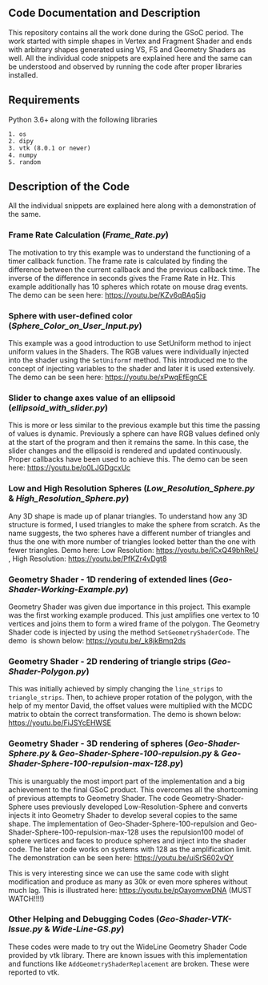 ## Code Documentation and Description

This repository contains all the work done during the GSoC period. The work started with simple shapes in Vertex and Fragment Shader and ends with arbitrary shapes generated using VS, FS and Geometry Shaders as well. All the individual code snippets are explained here and the same can be understood and observed by running the code after proper libraries installed.

## Requirements

Python 3.6+ along with the following libraries

```
1. os
2. dipy
3. vtk (8.0.1 or newer)
4. numpy
5. random
```

## Description of the Code

All the individual snippets are explained here along with a demonstration of the same.

### Frame Rate Calculation (_Frame_Rate.py_)
The motivation to try this example was to understand the functioning of a timer callback function. The frame rate is calculated by finding the difference between the current callback and the previous callback time. The inverse of the difference in seconds gives the Frame Rate in Hz. This example additionally has 10 spheres which rotate on mouse drag events. The demo can be seen here: https://youtu.be/KZv6qBAq5ig

### Sphere with user-defined color (_Sphere_Color_on_User_Input.py_)
This example was a good introduction to use SetUniform method to inject uniform values in the Shaders. The RGB values were individually injected into the shader using the `SetUniformf` method. This introduced me to the concept of injecting variables to the shader and later it is used extensively. The demo can be seen here: https://youtu.be/xPwqEfEgnCE

### Slider to change axes value of an ellipsoid (_ellipsoid_with_slider.py_)
This is more or less similar to the previous example but this time the passing of values is dynamic. Previously a sphere can have RGB values defined only at the start of the program and then it remains the same. In this case, the slider changes and the ellipsoid is rendered and updated continuously. Proper callbacks have been used to achieve this. The demo can be seen here: https://youtu.be/o0LJGDgcxUc

### Low and High Resolution Spheres (_Low_Resolution_Sphere.py_ & _High_Resolution_Sphere.py_)
Any 3D shape is made up of planar triangles. To understand how any 3D structure is formed, I used triangles to make the sphere from scratch. As the name suggests, the two spheres have a different number of triangles and thus the one with more number of triangles looked better than the one with fewer triangles. Demo here: Low Resolution: https://youtu.be/iCxQ49bhReU , High Resolution: https://youtu.be/PfKZr4vDgt8

### Geometry Shader - 1D rendering of extended lines (_Geo-Shader-Working-Example.py_)
Geometry Shader was given due importance in this project. This example was the first working example produced. This just amplifies one vertex to 10 vertices and joins them to form a wired frame of the polygon. The Geometry Shader code is injected by using the method `SetGeometryShaderCode`. The demo  is shown below: https://youtu.be/_k8jkBmq2ds

### Geometry Shader - 2D rendering of triangle strips (_Geo-Shader-Polygon.py_)
This was initially achieved by simply changing the `line_strips` to `triangle_strips`. Then, to achieve proper rotation of the polygon, with the help of my mentor David, the offset values were multiplied with the MCDC matrix to obtain the correct transformation. The demo is shown below: https://youtu.be/FiJSYcEHWSE

### Geometry Shader - 3D rendering of spheres (_Geo-Shader-Sphere.py_ & _Geo-Shader-Sphere-100-repulsion.py_ & _Geo-Shader-Sphere-100-repulsion-max-128.py_)
This is unarguably the most import part of the implementation and a big achievement to the final GSoC product. This overcomes all the shortcoming of previous attempts to Geometry Shader. The code Geometry-Shader-Sphere uses previously developed Low-Resolution-Sphere and converts injects it into Geometry Shader to develop several copies to the same shape. The implementation of Geo-Shader-Sphere-100-repulsion and Geo-Shader-Sphere-100-repulsion-max-128 uses the repulsion100 model of sphere vertices and faces to produce spheres and inject into the shader code. The later code works on systems with 128 as the amplification limit. The demonstration can be seen here: https://youtu.be/uiSrS602vQY

This is very interesting since we can use the same code with slight modification and produce as many as 30k or even more spheres without much lag. This is illustrated here: https://youtu.be/pOayomvwDNA  (MUST WATCH!!!!)

### Other Helping and Debugging Codes (_Geo-Shader-VTK-Issue.py_ & _Wide-Line-GS.py_)
These codes were made to try out the WideLine Geometry Shader Code provided by vtk library. There are known issues with this implementation and functions like `AddGeometryShaderReplacement` are broken. These were reported to vtk.
